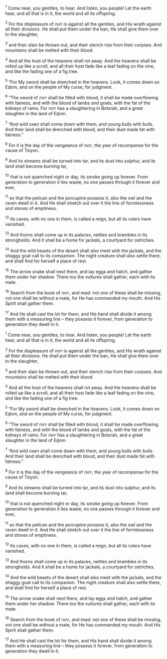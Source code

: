 <sup>1</sup> Come near, you gentiles, to hear. And listen, you people! Let the earth hear, and all that is in it, the world and all its offspring.

<sup>2</sup> For the displeasure of יהוה is against all the gentiles, and His wrath against all their divisions. He shall put them under the ban, He shall give them over to the slaughter,

<sup>3</sup> and their slain be thrown out, and their stench rise from their corpses. And mountains shall be melted with their blood.

<sup>4</sup> And all the host of the heavens shall rot away. And the heavens shall be rolled up like a scroll, and all their host fade like a leaf fading on the vine, and like the fading one of a fig tree.

<sup>5</sup> “For My sword shall be drenched in the heavens. Look, it comes down on Eḏom, and on the people of My curse, for judgment.

<sup>6</sup> “The sword of יהוה shall be filled with blood, it shall be made overflowing with fatness, and with the blood of lambs and goats, with the fat of the kidneys of rams. For יהוה has a slaughtering in Botsrah, and a great slaughter in the land of Eḏom.

<sup>7</sup> “And wild oxen shall come down with them, and young bulls with bulls. And their land shall be drenched with blood, and their dust made fat with fatness.”

<sup>8</sup> For it is the day of the vengeance of יהוה, the year of recompense for the cause of Tsiyon.

<sup>9</sup> And its streams shall be turned into tar, and its dust into sulphur, and its land shall become burning tar,

<sup>10</sup> that is not quenched night or day, its smoke going up forever. From generation to generation it lies waste, no one passes through it forever and ever,

<sup>11</sup> so that the pelican and the porcupine possess it, also the owl and the raven dwell in it. And He shall stretch out over it the line of formlessness and stones of emptiness.

<sup>12</sup> Its caves, with no one in them, is called a reign, but all its rulers have vanished.

<sup>13</sup> And thorns shall come up in its palaces, nettles and brambles in its strongholds. And it shall be a home for jackals, a courtyard for ostriches.

<sup>14</sup> And the wild beasts of the desert shall also meet with the jackals, and the shaggy goat call to its companion. The night creature shall also settle there, and shall find for herself a place of rest.

<sup>15</sup> The arrow snake shall nest there, and lay eggs and hatch, and gather them under her shadow. There too the vultures shall gather, each with its mate.

<sup>16</sup> Search from the book of יהוה, and read: not one of these shall be missing, not one shall be without a mate, for He has commanded my mouth. And His Spirit shall gather them.

<sup>17</sup> And He shall cast the lot for them, and His hand shall divide it among them with a measuring line – they possess it forever, from generation to generation they dwell in it.

<sup>1</sup> Come near, you gentiles, to hear. And listen, you people! Let the earth hear, and all that is in it, the world and all its offspring.

<sup>2</sup> For the displeasure of יהוה is against all the gentiles, and His wrath against all their divisions. He shall put them under the ban, He shall give them over to the slaughter,

<sup>3</sup> and their slain be thrown out, and their stench rise from their corpses. And mountains shall be melted with their blood.

<sup>4</sup> And all the host of the heavens shall rot away. And the heavens shall be rolled up like a scroll, and all their host fade like a leaf fading on the vine, and like the fading one of a fig tree.

<sup>5</sup> “For My sword shall be drenched in the heavens. Look, it comes down on Eḏom, and on the people of My curse, for judgment.

<sup>6</sup> “The sword of יהוה shall be filled with blood, it shall be made overflowing with fatness, and with the blood of lambs and goats, with the fat of the kidneys of rams. For יהוה has a slaughtering in Botsrah, and a great slaughter in the land of Eḏom.

<sup>7</sup> “And wild oxen shall come down with them, and young bulls with bulls. And their land shall be drenched with blood, and their dust made fat with fatness.”

<sup>8</sup> For it is the day of the vengeance of יהוה, the year of recompense for the cause of Tsiyon.

<sup>9</sup> And its streams shall be turned into tar, and its dust into sulphur, and its land shall become burning tar,

<sup>10</sup> that is not quenched night or day, its smoke going up forever. From generation to generation it lies waste, no one passes through it forever and ever,

<sup>11</sup> so that the pelican and the porcupine possess it, also the owl and the raven dwell in it. And He shall stretch out over it the line of formlessness and stones of emptiness.

<sup>12</sup> Its caves, with no one in them, is called a reign, but all its rulers have vanished.

<sup>13</sup> And thorns shall come up in its palaces, nettles and brambles in its strongholds. And it shall be a home for jackals, a courtyard for ostriches.

<sup>14</sup> And the wild beasts of the desert shall also meet with the jackals, and the shaggy goat call to its companion. The night creature shall also settle there, and shall find for herself a place of rest.

<sup>15</sup> The arrow snake shall nest there, and lay eggs and hatch, and gather them under her shadow. There too the vultures shall gather, each with its mate.

<sup>16</sup> Search from the book of יהוה, and read: not one of these shall be missing, not one shall be without a mate, for He has commanded my mouth. And His Spirit shall gather them.

<sup>17</sup> And He shall cast the lot for them, and His hand shall divide it among them with a measuring line – they possess it forever, from generation to generation they dwell in it.

